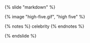 {% slide "markdown" %}

{% image "high-five.gif", "high five" %}

{% notes %}
celebrity
{% endnotes %}

{% endslide %}
